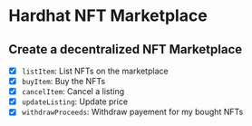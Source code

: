 # Hardhat NFT Marketplace

## Create a decentralized NFT Marketplace
* [x] `listItem`: List NFTs on the marketplace
* [x] `buyItem`: Buy the NFTs
* [x] `cancelItem`: Cancel a listing
* [x] `updateListing`: Update price
* [x] `withdrawProceeds`: Withdraw payement for my bought NFTs